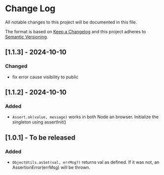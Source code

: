 # Change Log

All notable changes to this project will be documented in this file.

The format is based on [Keep a Changelog](http://keepachangelog.com/)
and this project adheres to [Semantic Versioning](http://semver.org/).

## [1.1.3] - 2024-10-10

### Changed

- fix error cause visibility to public

## [1.1.2] - 2024-10-10

### Added

- `Assert.ok(value, message)` works in both Node an browser. Initialize the singleton using assertInit()

## [1.0.1] - To be released

### Added

- `ObjectUtils.asSet(val, errMsg?)` returns val as defined. If it was not, an AssertionError(errMsg) will be thrown.

